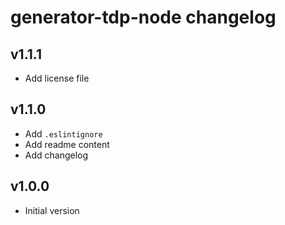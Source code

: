 # generator-tdp-node changelog

## v1.1.1
* Add license file

## v1.1.0
* Add `.eslintignore`
* Add readme content
* Add changelog

## v1.0.0
* Initial version